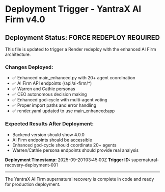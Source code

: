 # Deployment Trigger - YantraX AI Firm v4.0

## Deployment Status: FORCE REDEPLOY REQUIRED

This file is updated to trigger a Render redeploy with the enhanced AI Firm architecture.

### Changes Deployed:
- ✅ Enhanced main_enhanced.py with 20+ agent coordination
- ✅ AI Firm API endpoints (/api/ai-firm/*)
- ✅ Warren and Cathie personas
- ✅ CEO autonomous decision making
- ✅ Enhanced god-cycle with multi-agent voting
- ✅ Proper import paths and error handling
- ✅ render.yaml updated to use main_enhanced:app

### Expected Results After Deployment:
- Backend version should show 4.0.0
- AI Firm endpoints should be accessible
- Enhanced god-cycle should coordinate 20+ agents
- Warren/Cathie persona endpoints should provide real analysis

**Deployment Timestamp:** 2025-09-20T03:45:00Z
**Trigger ID:** supernatural-recovery-deployment-001

---

The YantraX AI Firm supernatural recovery is complete in code and ready for production deployment.
